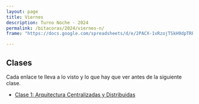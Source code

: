 ```yaml
---
layout: page
title: Viernes
description: Turno Noche - 2024
permalink: /bitacoras/2024/viernes-n/
frame: "https://docs.google.com/spreadsheets/d/e/2PACX-1vRzojTSkH9dpTRPn29xj0hxImqFMopNXqsDRgAtNhxks_4fNuZBO5b5rG-YUDby6Ixk5HiOKjzV7p93/pubhtml?gid=0&amp;single=true&amp;widget=true&amp;headers=false"

---
```


## Clases

Cada enlace te lleva a lo visto y lo que hay que ver antes de la siguiente clase.

- [Clase 1: Arquitectura Centralizadas y Distribuidas]({{site.baseurl}}/bitacoras/2024/viernes-n/clase-01)
